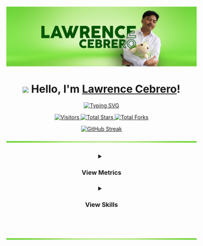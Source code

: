 [![@lawrencecebrero](https://raw.githubusercontent.com/lawrencecebrero/lawrencecebrero/main/assets/bghead.jpg)](https://facebook.com/lawcebrero)
<h1 align="center">
   <img src="https://emojis.slackmojis.com/emojis/images/1531849430/4246/blob-sunglasses.gif?1531849430" width="30"/>
   Hello, I'm <a rel="nofollow noopener noreferrer" target="_blank" href="https://github.com/lawrencecebrero"><b>Lawrence Cebrero</b></a>!
</h1>
 
<div align="center">
  <a href="https://git.io/typing-svg">
    <img src="https://readme-typing-svg.herokuapp.com?font=Open+Sans&weight=250&pause=3000&color=79C043&center=true&width=800&lines=A+19-year-old+ICT+Senior+High+School+Graduate+from+the+Philippines.;I+am+an+aspiring+Full-Stack+Web+Developer%2FSoftware+Engineer.;Bachelor+of+Science+degree+in+Information+Technology;Cavite+State+University+Student" alt="Typing SVG"/>
  </a>
</div>


<p align="center">
  <a rel="nofollow noopener noreferrer" target="_blank" href="https://lawrencecebrero.read.cv/">
     <img src="https://komarev.com/ghpvc/?username=lawrencecebrero&label=Profile%20Views&color=79c043&style=flat&label=Visitors" alt="Visitors">
  </a>
  <a rel="nofollow noopener noreferrer" target="_blank" href="https://lawrencecebrero.read.cv/">
     <img src="https://img.shields.io/badge/dynamic/json?&label=Total%20Stars&color=79c043&style=flat&style=for-the badge&query=%24.stars&url=https://api.github-star-counter.workers.dev/user/lawrencecebrero" alt="Total Stars"">
  </a>
  <a rel="nofollow noopener noreferrer" target="_blank" href="https://lawrencecebrero.read.cv/">
     <img src="https://img.shields.io/badge/dynamic/json?&label=Total%20Forks&color=79c043&style=flat&style=for-the-badge&query=%24.forks&url=https://api.github-star-counter.workers.dev/user/lawrencecebrero" alt="Total Forks"">
  </a>
<!--    <a href="https://hits.seeyoufarm.com">
   <img src="https://hits.seeyoufarm.com/api/count/incr/badge.svg?url=https%3A%2F%2Fgithub.com%2Flawrencecebrero&count_bg=%2379C83D&title_bg=%23373737&icon=&icon_color=%23E7E7E7&title=Profile+Views&edge_flat=true"/> -->
   </a>

<div align="center">
   
[![GitHub Streak](http://github-readme-streak-stats.herokuapp.com?user=lawrencecebrero&theme=dark&hide_border=true&ring=79C043&fire=79C043&currStreakLabel=79C043)](https://git.io/streak-stats)

</div>

</p>

[![@lawrencecebrero](https://raw.githubusercontent.com/lawrencecebrero/lawrencecebrero/main/assets/bgfoot.jpg)]()

<p align="center">
<h3 align="center">
   <details> 
      <summary>
         <h4>View Metrics</h4>
      </summary>
    <a href="https://github.com/lawrencecebrero?tab=repositories&type=source"><img src="./github-metrics.svg" /></a>
   </details>
   <details>
      <summary>
         <h4>View Skills</h4>
      </summary>

      
   Programming Languages<br>
   <!--<a href="https://github.com/syuilo/aiscript"><img src="https://skillicons.dev/icons?i=aiscript" /></a>
   <a href="https://www.gnu.org/software/bash/"><img src="https://skillicons.dev/icons?i=bash" /></a>
   <a href="https://www.iso.org/standard/74528.html"><img src="https://skillicons.dev/icons?i=c" /></a>
   <a href="https://haxe.org/"><img src="https://skillicons.dev/icons?i=haxe" /></a>-->
   <a href="https://java.com/"><img src="https://skillicons.dev/icons?i=java" /></a> 
   <a href="https://javascript.com"><img src="https://skillicons.dev/icons?i=js" /></a>
   <a href="https://www.php.net/"><img src="https://skillicons.dev/icons?i=php" /></a>
   <br>
   <a href="https://https://www.arduino.cc/"><img src="https://skillicons.dev/icons?i=arduino" /></a>
   <a href="https://www.python.org/"><img src="https://skillicons.dev/icons?i=python" /></a>
   <a href="https://www.lua.org/"><img src="https://skillicons.dev/icons?i=lua" /></a>
   <!--<br>
   <a href="https://nodejs.org/"><img src="https://skillicons.dev/icons?i=nodejs" /></a>
   <a href="https://www.r-project.org/"><img src="https://skillicons.dev/icons?i=r" /></a>
   <a href="https://www.rust-lang.org/"><img src="https://skillicons.dev/icons?i=rust" /></a>
   <a href="https://soliditylang.org/"><img src="https://skillicons.dev/icons?i=solidity" /></a>
   <a href="https://www.typescriptlang.org/"><img src="https://skillicons.dev/icons?i=typescript" /></a>-->
   <br>
   
   Frontend Frameworks<br><br>
   <a href="https://html.spec.whatwg.org/"><img src="https://skillicons.dev/icons?i=html" /></a>
   <a href="https://www.w3.org/TR/CSS/#css"><img src="https://skillicons.dev/icons?i=css" /></a>
   <a href="https://getbootstrap.com/"><img src="https://skillicons.dev/icons?i=bootstrap" /></a>
   <!--<a href="https://www.electronjs.org/"><img src="https://skillicons.dev/icons?i=electron" /></a>
   <a href="https://jquery.com/"><img src="https://skillicons.dev/icons?i=jquery" /></a>
   <br>
   <a href="https://nextjs.org/"><img src="https://skillicons.dev/icons?i=nextjs" /></a>
   <a href="https://remix.run/"><img src="https://skillicons.dev/icons?i=remix" /></a>
   <a href="https://sass-lang.com/"><img src="https://skillicons.dev/icons?i=sass" /></a>
   <a href="https://tauri.studio/"><img src="https://skillicons.dev/icons?i=tauri" /></a>
   <a href="https://pugjs.org/"><img src="https://skillicons.dev/icons?i=pug" /></a>-->
   <br>
   
   Document and Design<br>
   <!--<a href="https://www.figma.com/"><img src="https://skillicons.dev/icons?i=figma" /></a>
   <a href="https://www.latex-project.org/"><img src="https://skillicons.dev/icons?i=latex" /></a>
   <a href="https://daringfireball.net/projects/markdown/"><img src="https://skillicons.dev/icons?i=markdown" /></a>-->
   <a href="https://www.adobe.com/products/photoshop.html"><img src="https://skillicons.dev/icons?i=photoshop" /></a>
   <a href="https://www.adobe.com/products/premiere.html"><img src="https://skillicons.dev/icons?i=premiere" /></a>
   <!--<a href="https://www.w3.org/Graphics/SVG/"><img src="https://skillicons.dev/icons?i=svg" /></a>-->
   <br>

   Technologies&emsp;&emsp;  Developer Tools<br>
   <!--<a href="https://discord.com/developers/docs/intro"><img src="https://skillicons.dev/icons?i=discordbots" /></a>-->
   <a href="https://discord.com/"><img src="https://skillicons.dev/icons?i=discord" /></a>
   <a href="https://github.com/"><img src="https://skillicons.dev/icons?i=github" /></a>
   &emsp;&emsp;&emsp;
   <a href="https://git-scm.com/"><img src="https://skillicons.dev/icons?i=git" /></a>
   <a href="https://code.visualstudio.com/"><img src="https://skillicons.dev/icons?i=vscode" /></a>
   <!--<a href="https://www.unrealengine.com/"><img src="https://skillicons.dev/icons?i=unrealengine" /></a>-->
   <!--<a href="https://www.mongodb.com/"><img src="https://skillicons.dev/icons?i=mongodb" /></a>
   <a href="https://www.prisma.io/"><img src="https://skillicons.dev/icons?i=prisma" /></a>
   <a href="https://www.postgresql.org/"><img src="https://skillicons.dev/icons?i=postgresql" /></a>-->
   <br>
   
  Databases<!--&emsp;&emsp;&emsp;&emsp;&emsp;OSes--><br><br>
   <a href="https://www.mysql.com/"><img src="https://skillicons.dev/icons?i=mysql" /></a>
   <!--<a href="https://www.vim.org/"><img src="https://skillicons.dev/icons?i=vim" /></a>
   &emsp;
   <a href="https://kernel.org/"><img src="https://skillicons.dev/icons?i=linux" /></a>
   <a href="https://bsd.org/"><img src="https://skillicons.dev/icons?i=bsd" /></a>
   <a href="https://9p.io/plan9/"><img src="https://skillicons.dev/icons?i=plan9" /></a> -->
</h3>
</p>
<br>

[![@lawrencecebrero](https://raw.githubusercontent.com/lawrencecebrero/lawrencecebrero/main/assets/bgfoot.jpg)]()
